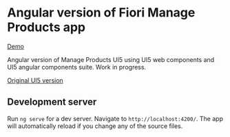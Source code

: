 # Angular version of Fiori Manage Products app 

[Demo](https://radgra.github.io/ng-manage-products/)

Angular version of Manage Products UI5 using UI5 web components and UI5 angular components suite. Work in progress.


[Original UI5 version](https://sapui5.hana.ondemand.com/test-resources/sap/m/demokit/tutorial/worklist/07/webapp/test/mockServer.html?sap-ui-theme=sap_fiori_3)


## Development server

Run `ng serve` for a dev server. Navigate to `http://localhost:4200/`. The app will automatically reload if you change any of the source files.

